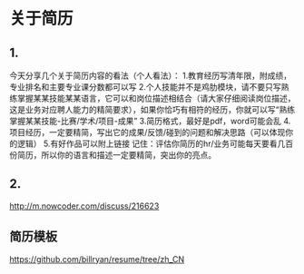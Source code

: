 # 关于简历

## 1. 

今天分享几个关于简历内容的看法（个人看法）：
1.教育经历写清年限，附成绩，专业排名和主要专业课分数都可以写
2.个人技能并不是鸡肋模块，请不要只写熟练掌握某某技能某某语言，它可以和岗位描述相结合（请大家仔细阅读岗位描述，这是业务对应聘人能力的精简要求），如果你恰巧有相符的经历，你就可以写“熟练掌握某某技能-比赛/学术/项目-成果”
3.简历格式，最好是pdf，word可能会乱
4.项目经历，一定要精简，写出它的成果/反馈/碰到的问题和解决思路（可以体现你的逻辑）
5.有好作品可以附上链接
记住：评估你简历的hr/业务可能每天要看几百份简历，所以你的语言和描述一定要精简，突出你的亮点。

## 2.

http://m.nowcoder.com/discuss/216623

## 简历模板

https://github.com/billryan/resume/tree/zh_CN

